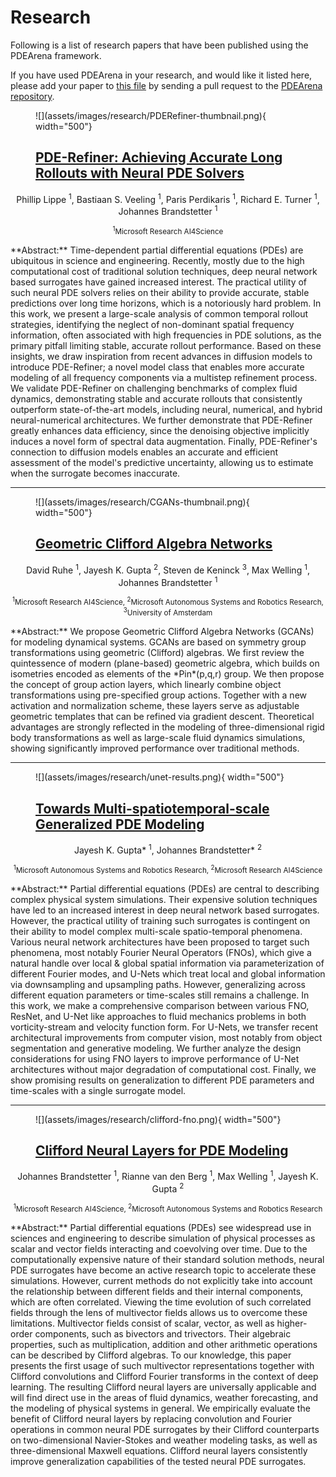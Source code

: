
<!-- This is automatically generated from research.yml. Do not edit this file directly. -->
# Research

Following is a list of research papers that have been published using the PDEArena framework.

If you have used PDEArena in your research, and would like it listed here, please add your paper to [this file](https://github.com/microsoft/pdearena/blob/main/docs/research.yml) by sending a pull request to the [PDEArena repository](https://github.com/microsoft/pdearena).


<figure markdown>
![](assets/images/research/PDERefiner-thumbnail.png){ width="500"}
<figcaption>
<!-- Large font: -->
<h2>
<a href="https://arxiv.org/abs/2308.05732">PDE-Refiner: Achieving Accurate Long Rollouts with Neural PDE Solvers</a>
</h2>
</figcaption>
</figure>
<center>
Phillip Lippe <sup>1</sup>, Bastiaan S. Veeling <sup>1</sup>, Paris Perdikaris <sup>1</sup>, Richard E. Turner <sup>1</sup>, Johannes Brandstetter <sup>1</sup>

<small><sup>1</sup>Microsoft Research AI4Science</small>
</center>
**Abstract:** Time-dependent partial differential equations (PDEs) are ubiquitous in science and engineering. Recently, mostly due to the high computational cost of traditional solution techniques, deep neural network based surrogates have gained increased interest. The practical utility of such neural PDE solvers relies on their ability to provide accurate, stable predictions over long time horizons, which is a notoriously hard problem. In this work, we present a large-scale analysis of common temporal rollout strategies, identifying the neglect of non-dominant spatial frequency information, often associated with high frequencies in PDE solutions, as the primary pitfall limiting stable, accurate rollout performance. Based on these insights, we draw inspiration from recent advances in diffusion models to introduce PDE-Refiner; a novel model class that enables more accurate modeling of all frequency components via a multistep refinement process. We validate PDE-Refiner on challenging benchmarks of complex fluid dynamics, demonstrating stable and accurate rollouts that consistently outperform state-of-the-art models, including neural, numerical, and hybrid neural-numerical architectures. We further demonstrate that PDE-Refiner greatly enhances data efficiency, since the denoising objective implicitly induces a novel form of spectral data augmentation. Finally, PDE-Refiner's connection to diffusion models enables an accurate and efficient assessment of the model's predictive uncertainty, allowing us to estimate when the surrogate becomes inaccurate.



    

---



<figure markdown>
![](assets/images/research/CGANs-thumbnail.png){ width="500"}
<figcaption>
<!-- Large font: -->
<h2>
<a href="https://arxiv.org/abs/2302.06594">Geometric Clifford Algebra Networks</a>
</h2>
</figcaption>
</figure>
<center>
David Ruhe <sup>1</sup>, Jayesh K. Gupta <sup>2</sup>, Steven de Keninck <sup>3</sup>, Max Welling <sup>1</sup>, Johannes Brandstetter <sup>1</sup>

<small><sup>1</sup>Microsoft Research AI4Science, <sup>2</sup>Microsoft Autonomous Systems and Robotics Research, <sup>3</sup>University of Amsterdam</small>
</center>
**Abstract:** We propose Geometric Clifford Algebra Networks (GCANs) for modeling dynamical systems. GCANs are based on symmetry group transformations using geometric (Clifford) algebras. We first review the quintessence of modern (plane-based) geometric algebra, which builds on isometries encoded as elements of the *Pin*(p,q,r) group. We then propose the concept of group action layers, which linearly combine object transformations using pre-specified group actions. Together with a new activation and normalization scheme, these layers serve as adjustable geometric templates that can be refined via gradient descent. Theoretical advantages are strongly reflected in the modeling of three-dimensional rigid body transformations as well as large-scale fluid dynamics simulations, showing significantly improved performance over traditional methods.



    

---



<figure markdown>
![](assets/images/research/unet-results.png){ width="500"}
<figcaption>
<!-- Large font: -->
<h2>
<a href="https://arxiv.org/abs/2209.15616">Towards Multi-spatiotemporal-scale Generalized PDE Modeling</a>
</h2>
</figcaption>
</figure>
<center>
Jayesh K. Gupta* <sup>1</sup>, Johannes Brandstetter* <sup>2</sup>

<small><sup>1</sup>Microsoft Autonomous Systems and Robotics Research, <sup>2</sup>Microsoft Research AI4Science</small>
</center>
**Abstract:** Partial differential equations (PDEs) are central to describing complex physical system simulations. Their expensive solution techniques have led to an increased interest in deep neural network based surrogates. However, the practical utility of training such surrogates is contingent on their ability to model complex multi-scale spatio-temporal phenomena. Various neural network architectures have been proposed to target such phenomena, most notably Fourier Neural Operators (FNOs), which give a natural handle over local & global spatial information via parameterization of different Fourier modes, and U-Nets which treat local and global information via downsampling and upsampling paths. However, generalizing across different equation parameters or time-scales still remains a challenge. In this work, we make a comprehensive comparison between various FNO, ResNet, and U-Net like approaches to fluid mechanics problems in both vorticity-stream and velocity function form. For U-Nets, we transfer recent architectural improvements from computer vision, most notably from object segmentation and generative modeling. We further analyze the design considerations for using FNO layers to improve performance of U-Net architectures without major degradation of computational cost. Finally, we show promising results on generalization to different PDE parameters and time-scales with a single surrogate model.



    

---



<figure markdown>
![](assets/images/research/clifford-fno.png){ width="500"}
<figcaption>
<!-- Large font: -->
<h2>
<a href="https://arxiv.org/abs/2209.04934">Clifford Neural Layers for PDE Modeling</a>
</h2>
</figcaption>
</figure>
<center>
Johannes Brandstetter <sup>1</sup>, Rianne van den Berg <sup>1</sup>, Max Welling <sup>1</sup>, Jayesh K. Gupta <sup>2</sup>

<small><sup>1</sup>Microsoft Research AI4Science, <sup>2</sup>Microsoft Autonomous Systems and Robotics Research</small>
</center>
**Abstract:** Partial differential equations (PDEs) see widespread use in sciences and engineering to describe simulation of physical processes as scalar and vector fields interacting and coevolving over time. Due to the computationally expensive nature of their standard solution methods, neural PDE surrogates have become an active research topic to accelerate these simulations. However, current methods do not explicitly take into account the relationship between different fields and their internal components, which are often correlated. Viewing the time evolution of such correlated fields through the lens of multivector fields allows us to overcome these limitations. Multivector fields consist of scalar, vector, as well as higher-order components, such as bivectors and trivectors. Their algebraic properties, such as multiplication, addition and other arithmetic operations can be described by Clifford algebras. To our knowledge, this paper presents the first usage of such multivector representations together with Clifford convolutions and Clifford Fourier transforms in the context of deep learning. The resulting Clifford neural layers are universally applicable and will find direct use in the areas of fluid dynamics, weather forecasting, and the modeling of physical systems in general. We empirically evaluate the benefit of Clifford neural layers by replacing convolution and Fourier operations in common neural PDE surrogates by their Clifford counterparts on two-dimensional Navier-Stokes and weather modeling tasks, as well as three-dimensional Maxwell equations. Clifford neural layers consistently improve generalization capabilities of the tested neural PDE surrogates.



    